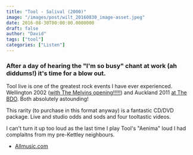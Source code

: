 ```yaml
---
title: "Tool - Salival (2000)"
image: "/images/post/wilt_20160830_image-asset.jpeg"
date: 2016-08-30T00:00:00.0000000
draft: false
author: "David"
tags: ["tool"]
categories: ["Listen"]
---
```

### After a day of hearing the "I'm so busy" chant at work (ah diddums!) it's time for a blow out. 

 Tool live is one of the greatest rock events I have ever experienced.   
Wellington 2002 ([with The Melvins opening!!!!!](http://offthetracks.co.nz/it-was-the-best-gig-ever-8-melvins-opening-for-tool-wellington-2002/)) and Auckland 2011 [at The BDO](http://www.setlist.fm/setlist/tool/2011/mount-smart-stadium-auckland-new-zealand-53d2dbc1.html). Both absolutely astounding!

 This rarity (to purchase in this format anyway) is a fantastic CD/DVD package. Live and studio odds and sods and four tooltastic videos.

 I can't turn it up too loud as the last time I play Tool's "Aenima" loud I had complaitns from my pre-Kettley neighbours.

-  [Allmusic.com](http://www.allmusic.com/album/salival-mw0000113775)
